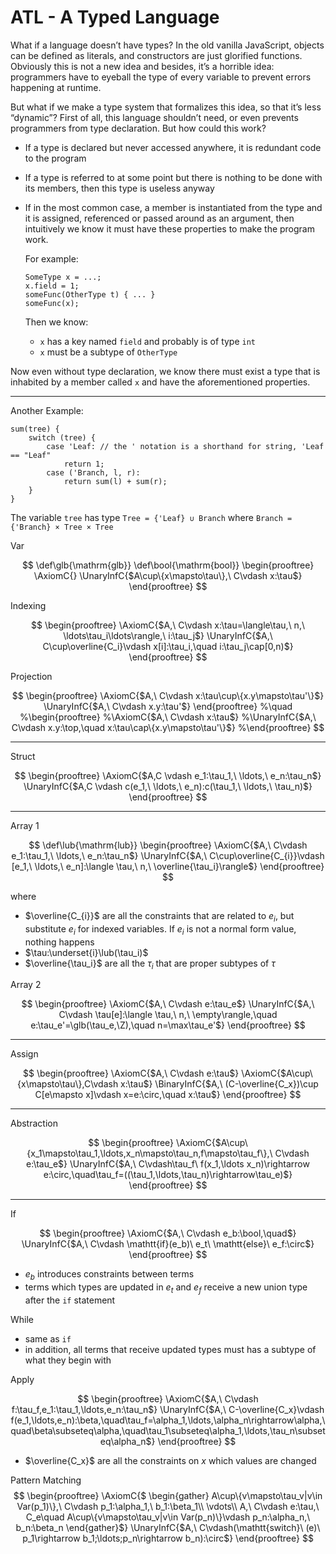 # ATL - A Typed Language

What if a language doesn’t have types? In the old vanilla JavaScript, objects can be defined as literals, and constructors are just glorified functions. Obviously this is not a new idea and besides, it’s a horrible idea: programmers have to eyeball the type of every variable to prevent errors happening at runtime. 

But what if we make a type system that formalizes this idea, so that it’s less “dynamic”? First of all, this language shouldn’t need, or even prevents programmers from type declaration. But how could this work? 

- If a type is declared but never accessed anywhere, it is redundant code to the program

- If a type is referred to at some point but there is nothing to be done with its members, then this type is useless anyway

- If in the most common case, a member is instantiated from the type and it is assigned, referenced or passed around as an argument, then intuitively we know it must have these properties to make the program work.

	For example:

	```
	SomeType x = ...;
	x.field = 1;
	someFunc(OtherType t) { ... }
	someFunc(x);
	```
	
	Then we know:
	- `x` has a key named `field` and probably is of type `int`
	- `x` must be a subtype of `OtherType`

Now even without type declaration, we know there must exist a type that is inhabited by a member called `x` and have the aforementioned properties.

---

Another Example:

```
sum(tree) {
    switch (tree) {
        case 'Leaf: // the ' notation is a shorthand for string, 'Leaf == "Leaf"
            return 1;
        case ('Branch, l, r):
            return sum(l) + sum(r);
    }
}
```

The variable `tree` has type `Tree = {'Leaf} ∪ Branch` where `Branch =  {'Branch} × Tree × Tree`



Var


$$
\def\glb{\mathrm{glb}}
\def\bool{\mathrm{bool}}
\begin{prooftree}
\AxiomC{}
\UnaryInfC{$A\cup\{x\mapsto\tau\},\ C\vdash x:\tau$}
\end{prooftree}
$$

Indexing

$$
\begin{prooftree}
\AxiomC{$A,\ C\vdash x:\tau=\langle\tau,\ n,\ \ldots\tau_i\ldots\rangle,\ i:\tau_j$}
\UnaryInfC{$A,\ C\cup\overline{C_i}\vdash x[i]:\tau_i,\quad i:\tau_j\cap[0,n)$}
\end{prooftree}
$$

Projection

$$
\begin{prooftree}
\AxiomC{$A,\ C\vdash x:\tau\cup\{x.y\mapsto\tau'\}$}
\UnaryInfC{$A,\ C\vdash x.y:\tau'$}
\end{prooftree}
%\quad
%\begin{prooftree}
%\AxiomC{$A,\ C\vdash x:\tau$}
%\UnaryInfC{$A,\ C\vdash x.y:\top,\quad x:\tau\cap\{x.y\mapsto\tau'\}$}
%\end{prooftree}
$$

---

Struct

$$
\begin{prooftree}
\AxiomC{$A,C \vdash e_1:\tau_1,\ \ldots,\ e_n:\tau_n$}
\UnaryInfC{$A,C \vdash c(e_1,\ \ldots,\ e_n):c(\tau_1,\ \ldots,\ \tau_n)$}
\end{prooftree}
$$

---

Array 1

$$
\def\lub{\mathrm{lub}}
\begin{prooftree}
\AxiomC{$A,\ C\vdash e_1:\tau_1,\ \ldots,\ e_n:\tau_n$}
\UnaryInfC{$A,\ C\cup\overline{C_{i}}\vdash [e_1,\ \ldots,\ e_n]:\langle \tau,\ n,\ \overline{\tau_i}\rangle$}
\end{prooftree}
$$

where

- $\overline{C_{i}}$ are all the constraints that are related to $e_i$, but substitute $e_i$ for indexed variables. If $e_i$ is not a normal form value, nothing happens
- $\tau:\underset{i}\lub(\tau_i)$​
- $\overline{\tau_i}$ are all the $\tau_i$ that are proper subtypes of $\tau$

Array 2

$$
\begin{prooftree}
\AxiomC{$A,\ C\vdash e:\tau_e$}
\UnaryInfC{$A,\ C\vdash \tau[e]:\langle \tau,\ n,\ \empty\rangle,\quad e:\tau_e'=\glb(\tau_e,\Z),\quad n=\max\tau_e'$}
\end{prooftree}
$$

---

Assign

$$
\begin{prooftree}
\AxiomC{$A,\ C\vdash e:\tau$}
\AxiomC{$A\cup\{x\mapsto\tau\},C\vdash x:\tau$}
\BinaryInfC{$A,\ (C-\overline{C_x})\cup C[e\mapsto x]\vdash x=e:\circ,\quad x:\tau$}
\end{prooftree}
$$

---

Abstraction

$$
\begin{prooftree}
\AxiomC{$A\cup\{x_1\mapsto\tau_1,\ldots,x_n\mapsto\tau_n,f\mapsto\tau_f\},\ C\vdash e:\tau_e$}
\UnaryInfC{$A,\ C\vdash\tau_f\ f(x_1,\ldots x_n)\rightarrow e:\circ,\quad\tau_f=((\tau_1,\ldots,\tau_n)\rightarrow\tau_e)$}
\end{prooftree}
$$

---

If

$$
\begin{prooftree}
\AxiomC{$A,\ C\vdash e_b:\bool,\quad$}
\UnaryInfC{$A,\ C\vdash \mathtt{if}(e_b)\ e_t\ \mathtt{else}\ e_f:\circ$}
\end{prooftree}
$$

- $e_b$ introduces constraints between terms
- terms which types are updated in $e_t$ and $e_f$ receive a new union type after the `if` statement

While

- same as `if`
- in addition, all terms that receive updated types must has a subtype of what they begin with

Apply

$$
\begin{prooftree}
\AxiomC{$A,\ C\vdash f:\tau_f,e_1:\tau_1,\ldots,e_n:\tau_n$}
\UnaryInfC{$A,\ C-\overline{C_x}\vdash f(e_1,\ldots,e_n):\beta,\quad\tau_f=\alpha_1,\ldots,\alpha_n\rightarrow\alpha,\quad\beta\subseteq\alpha,\quad\tau_1\subseteq\alpha_1,\ldots,\tau_n\subseteq\alpha_n$}
\end{prooftree}
$$

- $\overline{C_x}$ are all the constraints on $x$ which values are changed

Pattern Matching
$$
\begin{prooftree}
\AxiomC{$
\begin{gather}
A\cup\{v\mapsto\tau_v|v\in Var(p_1)\},\ C\vdash p_1:\alpha_1,\ b_1:\beta_1\\
\vdots\\
A,\ C\vdash e:\tau,\ C_e\quad A\cup\{v\mapsto\tau_v|v\in Var(p_n)\}\vdash p_n:\alpha_n,\ b_n:\beta_n
\end{gather}$}
\UnaryInfC{$A,\ C\vdash(\mathtt{switch}\ (e)\ p_1\rightarrow b_1;\ldots;p_n\rightarrow b_n):\circ$}
\end{prooftree}
$$
